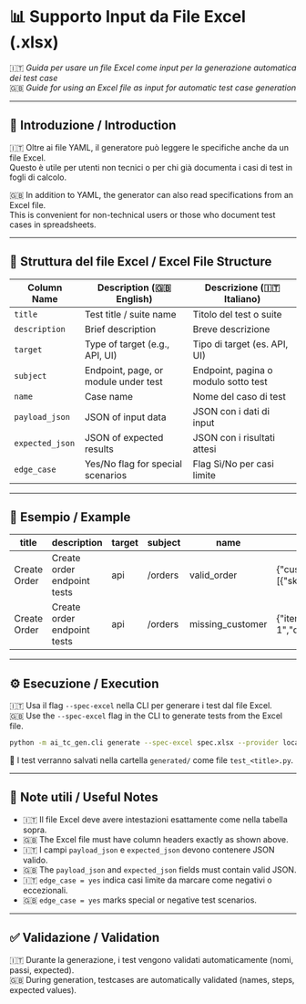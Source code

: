 # 📊 Supporto Input da File Excel (.xlsx)
🇮🇹 *Guida per usare un file Excel come input per la generazione automatica dei test case*  
🇬🇧 *Guide for using an Excel file as input for automatic test case generation*

---

## 🧩 Introduzione / Introduction

🇮🇹 Oltre ai file YAML, il generatore può leggere le specifiche anche da un file Excel.  
Questo è utile per utenti non tecnici o per chi già documenta i casi di test in fogli di calcolo.  

🇬🇧 In addition to YAML, the generator can also read specifications from an Excel file.  
This is convenient for non-technical users or those who document test cases in spreadsheets.

---

## 🧱 Struttura del file Excel / Excel File Structure

| Column Name    | Description (🇬🇧 English)                  | Descrizione (🇮🇹 Italiano)                     |
|----------------|--------------------------------------------|-----------------------------------------------|
| `title`        | Test title / suite name                   | Titolo del test o suite                       |
| `description`  | Brief description                         | Breve descrizione                             |
| `target`       | Type of target (e.g., API, UI)            | Tipo di target (es. API, UI)                  |
| `subject`      | Endpoint, page, or module under test      | Endpoint, pagina o modulo sotto test          |
| `name`         | Case name                                 | Nome del caso di test                         |
| `payload_json` | JSON of input data                        | JSON con i dati di input                      |
| `expected_json`| JSON of expected results                  | JSON con i risultati attesi                   |
| `edge_case`    | Yes/No flag for special scenarios         | Flag Sì/No per casi limite                    |

---

## 🧮 Esempio / Example

| title | description | target | subject | name | payload_json | expected_json | edge_case |
|-------|--------------|--------|----------|------|---------------|----------------|------------|
| Create Order | Create order endpoint tests | api | /orders | valid_order | {"customer_id":123,"items":[{"sku":"SKU-1","qty":2}]} | {"status_code":201,"body_contains":"order_id"} |  |
| Create Order | Create order endpoint tests | api | /orders | missing_customer | {"items":[{"sku":"SKU-1","qty":1}]} | {"status_code":400,"body_contains":"customer_id"} | yes |

---

## ⚙️ Esecuzione / Execution

🇮🇹 Usa il flag `--spec-excel` nella CLI per generare i test dal file Excel.  
🇬🇧 Use the `--spec-excel` flag in the CLI to generate tests from the Excel file.

```bash
python -m ai_tc_gen.cli generate --spec-excel spec.xlsx --provider local --out generated
```

📁 I test verranno salvati nella cartella `generated/` come file `test_<title>.py`.

---

## 🧠 Note utili / Useful Notes

- 🇮🇹 Il file Excel deve avere intestazioni esattamente come nella tabella sopra.  
- 🇬🇧 The Excel file must have column headers exactly as shown above.  
- 🇮🇹 I campi `payload_json` e `expected_json` devono contenere JSON valido.  
- 🇬🇧 The `payload_json` and `expected_json` fields must contain valid JSON.  
- 🇮🇹 `edge_case = yes` indica casi limite da marcare come negativi o eccezionali.  
- 🇬🇧 `edge_case = yes` marks special or negative test scenarios.  

---

## ✅ Validazione / Validation

🇮🇹 Durante la generazione, i test vengono validati automaticamente (nomi, passi, expected).  
🇬🇧 During generation, testcases are automatically validated (names, steps, expected values).
